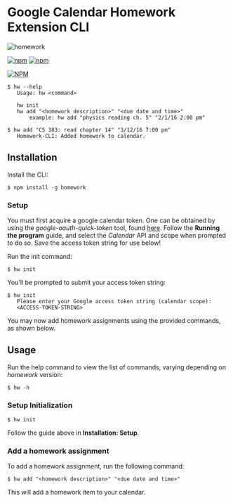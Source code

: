 # Google Calendar Homework Extension CLI

![homework](https://raw.githubusercontent.com/jyanyuk/Node-Homework/master/banner.png)

[![npm](https://img.shields.io/npm/v/homework.svg)](https://www.npmjs.com/package/homework)
[![npm](https://img.shields.io/npm/dm/homework.svg)](https://www.npmjs.com/package/homework)

[![NPM](https://nodei.co/npm/homework.png?downloads=true&downloadRank=true&stars=true)](https://nodei.co/npm/homework/)

```
$ hw --help
   Usage: hw <command>

   hw init
   hw add "<homework description>" "<due date and time>"
       example: hw add "physics reading ch. 5" "2/1/16 2:00 pm"

$ hw add "CS 383: read chapter 14" "3/12/16 7:00 pm"
   Homework-CLI: Added homework to calendar.
```

## Installation

Install the CLI:

```
$ npm install -g homework
```

### Setup

You must first acquire a google calendar token. One can be obtained by using the *google-oauth-quick-token* tool, found [here](https://www.npmjs.com/package/google-oauth-quick-token). Follow the **Running the program** guide, and select the *Calendar* API and scope when prompted to do so. Save the access token string for use below!

Run the init command:

```
$ hw init
```

You'll be prompted to submit your access token string:

```
$ hw init
   Please enter your Google access token string (calendar scope):
   <ACCESS-TOKEN-STRING>
```

You may now add homework assignments using the provided commands, as shown below.

## Usage

Run the help command to view the list of commands, varying depending on *homework* version:

```
$ hw -h
```

### Setup Initialization

```
$ hw init
```

Follow the guide above in **Installation: Setup**.

### Add a homework assignment

To add a homework assignment, run the following command:

```
$ hw add "<homework description>" "<due date and time>"
```

This will add a homework item to your calendar.
